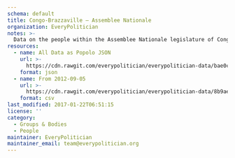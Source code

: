 ```yaml
---
schema: default
title: Congo-Brazzaville — Assemblee Nationale
organization: EveryPolitician
notes: >-
  Data on the people within the Assemblee Nationale legislature of Congo-Brazzaville.
resources:
  - name: All Data as Popolo JSON
    url: >-
      https://cdn.rawgit.com/everypolitician/everypolitician-data/bae0cd61a00c17c7c283256753ce1e2eba5eab03/data/Congo-Brazzaville/Assembly/ep-popolo-v1.0.json
    format: json
  - name: From 2012-09-05
    url: >-
      https://cdn.rawgit.com/everypolitician/everypolitician-data/8b9ae9fc92b221a030dd5959c450be73ebde0ce3/data/Congo-Brazzaville/Assembly/term-13.csv
    format: csv
last_modified: 2017-01-22T06:51:15
license: ''
category:
  - Groups & Bodies
  - People
maintainer: EveryPolitician
maintainer_email: team@everypolitician.org
---
```

